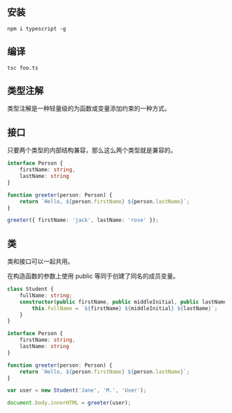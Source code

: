 ## 安装

    npm i typescript -g

## 编译

    tsc foo.ts

## 类型注解

类型注解是一种轻量级的为函数或变量添加约束的一种方式。

## 接口

只要两个类型的内部结构兼容，那么这么两个类型就是兼容的。

```ts
interface Person {
    firstName: string,
    lastName: string
}

function greeter(person: Person) {
    return `Hello, ${person.firstName} ${person.lastName}`;
}

greeter({ firstName: 'jack', lastName: 'rose' });
```

## 类

类和接口可以一起共用。

在构造函数的参数上使用 public 等同于创建了同名的成员变量。

```ts
class Student {
    fullName: string;
    constructor(public firstName, public middleInitial, public lastName) {
        this.fullName = `${firstName} ${middleInitial} ${lastName}`;
    }
}

interface Person {
    firstName: string,
    lastName: string
}

function greeter(person: Person) {
    return `Hello, ${person.firstName} ${person.lastName}`;
}

var user = new Student('Jane', 'M.', 'User');

document.body.innerHTML = greeter(user);
```